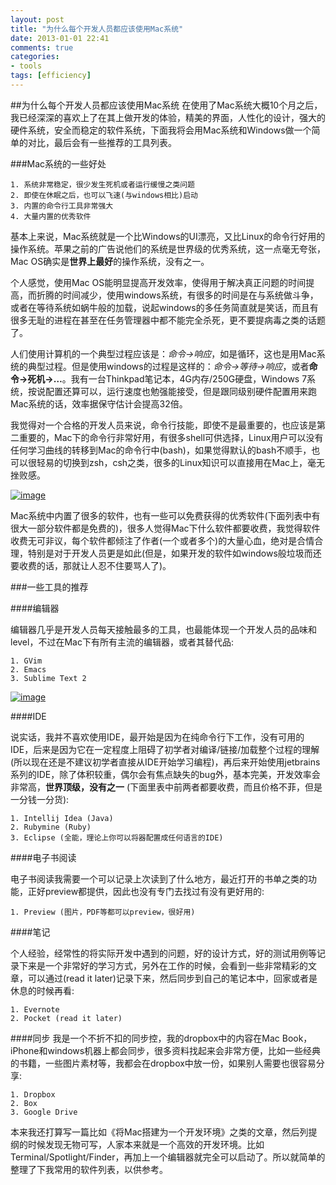 ```yaml
---
layout: post
title: "为什么每个开发人员都应该使用Mac系统"
date: 2013-01-01 22:41
comments: true
categories: 
- tools
tags: [efficiency]
---
```


##为什么每个开发人员都应该使用Mac系统
在使用了Mac系统大概10个月之后，我已经深深的喜欢上了在其上做开发的体验，精美的界面，人性化的设计，强大的硬件系统，安全而稳定的软件系统，下面我将会用Mac系统和Windows做一个简单的对比，最后会有一些推荐的工具列表。

###Mac系统的一些好处

	1. 系统非常稳定，很少发生死机或者运行缓慢之类问题
	2. 即使在休眠之后，也可以飞速(与windows相比)启动
	3. 内置的命令行工具非常强大
	4. 大量内置的优秀软件

基本上来说，Mac系统就是一个比Windows的UI漂亮，又比Linux的命令行好用的操作系统。苹果之前的广告说他们的系统是世界级的优秀系统，这一点毫无夸张，Mac OS确实是**世界上最好**的操作系统，没有之一。

个人感觉，使用Mac OS能明显提高开发效率，使得用于解决真正问题的时间提高，而折腾的时间减少，使用windows系统，有很多的时间是在与系统做斗争，或者在等待系统如蜗牛般的加载，说起windows的多任务简直就是笑话，而且有很多无耻的进程在甚至在任务管理器中都不能完全杀死，更不要提病毒之类的话题了。

人们使用计算机的一个典型过程应该是：*命令->响应*，如是循环，这也是用Mac系统的典型过程。但是使用windows的过程是这样的：*命令->等待->响应*，或者**命令->死机->…**。我有一台Thinkpad笔记本，4G内存/250G硬盘，Windows 7系统，按说配置还算可以，运行速度也勉强能接受，但是跟同级别硬件配置用来跑Mac系统的话，效率据保守估计会提高32倍。

我觉得对一个合格的开发人员来说，命令行技能，即使不是最重要的，也应该是第二重要的，Mac下的命令行非常好用，有很多shell可供选择，Linux用户可以没有任何学习曲线的转移到Mac的命令行中(bash)，如果觉得默认的bash不顺手，也可以很轻易的切换到zsh，csh之类，很多的Linux知识可以直接用在Mac上，毫无挫败感。

[![image](http://abruzzi.github.com/images/2013/01/shell-mac-resized.png)](http://http://abruzzi.github.com/images/2013/01/shell-mac.png)

Mac系统中内置了很多的软件，也有一些可以免费获得的优秀软件(下面列表中有很大一部分软件都是免费的)，很多人觉得Mac下什么软件都要收费，我觉得软件收费无可非议，每个软件都倾注了作者(一个或者多个)的大量心血，绝对是合情合理，特别是对于开发人员更是如此(但是，如果开发的软件如windows般垃圾而还要收费的话，那就让人忍不住要骂人了)。

###一些工具的推荐

####编辑器

编辑器几乎是开发人员每天接触最多的工具，也最能体现一个开发人员的品味和level，不过在Mac下有所有主流的编辑器，或者其替代品:

	1. GVim
	2. Emacs
	3. Sublime Text 2

[![image](http://abruzzi.github.com/images/2013/01/vim-mac-dev-resized.png)](http://abruzzi.github.com/images/2013/01/vim-mac-dev.png)

####IDE

说实话，我并不喜欢使用IDE，最开始是因为在纯命令行下工作，没有可用的IDE，后来是因为它在一定程度上阻碍了初学者对编译/链接/加载整个过程的理解(所以现在还是不建议初学者直接从IDE开始学习编程)，再后来开始使用jetbrains系列的IDE，除了体积较重，偶尔会有焦点缺失的bug外，基本完美，开发效率会非常高，**世界顶级，没有之一** (下面里表中前两者都要收费，而且价格不菲，但是一分钱一分货):

	1. Intellij Idea (Java)
	2. Rubymine (Ruby)
	3. Eclipse (全能，理论上你可以将器配置成任何语言的IDE)

####电子书阅读

电子书阅读我需要一个可以记录上次读到了什么地方，最近打开的书单之类的功能，正好preview都提供，因此也没有专门去找过有没有更好用的:

	1. Preview (图片，PDF等都可以preview，很好用)
	
####笔记

个人经验，经常性的将实际开发中遇到的问题，好的设计方式，好的测试用例等记录下来是一个非常好的学习方式，另外在工作的时候，会看到一些非常精彩的文章，可以通过(read it later)记录下来，然后同步到自己的笔记本中，回家或者是休息的时候再看:

	1. Evernote
	2. Pocket (read it later)

####同步
我是一个不折不扣的同步控，我的dropbox中的内容在Mac Book，iPhone和windows机器上都会同步，很多资料找起来会非常方便，比如一些经典的书籍，一些图片素材等，我都会在dropbox中放一份，如果别人需要也很容易分享:

	1. Dropbox
	2. Box
	3. Google Drive


本来我还打算写一篇比如《将Mac搭建为一个开发环境》之类的文章，然后列提纲的时候发现无物可写，人家本来就是一个高效的开发环境。比如Terminal/Spotlight/Finder，再加上一个编辑器就完全可以启动了。所以就简单的整理了下我常用的软件列表，以供参考。